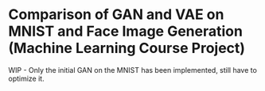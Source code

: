 # Comparison of GAN and VAE on MNIST and Face Image Generation (Machine Learning Course Project)

WIP - Only the initial GAN on the MNIST has been implemented, still have to optimize it. 
